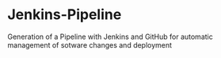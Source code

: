 # Jenkins-Pipeline
Generation of a Pipeline with Jenkins and GitHub for automatic management of sotware changes and deployment
